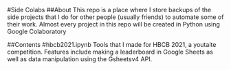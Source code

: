 #Side Colabs
##About
This repo is a place where I store backups of the side projects that I do for other people (usually friends) to automate some of their work.
Almost every project in this repo will be created in Python using Google Colaboratory

##Contents
#hbcb2021.ipynb
Tools that I made for HBCB 2021, a youtaite competition. Features include making a leaderboard in Google Sheets as well as data manipulation using the Gsheetsv4 API.
